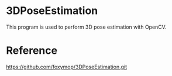 # 3DPoseEstimation
This program is used to perform 3D pose estimation with OpenCV.

# Reference
https://github.com/foxymop/3DPoseEstimation.git
